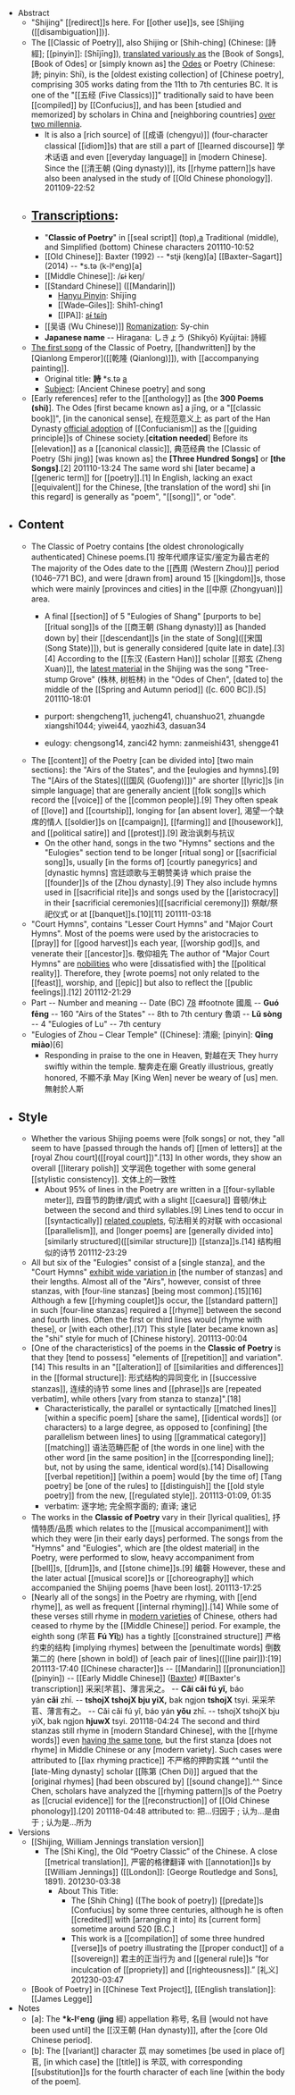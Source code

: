 - Abstract
    - "Shijing" [[redirect]]s here. For [[other use]]s, see [Shijing ([[disambiguation]])].
    - The [[Classic of Poetry]], also Shijing or [Shih-ching] (Chinese: [詩經]; [[pinyin]]: [Shījīng]), [translated variously as]([[translated]]) the [Book of Songs], [Book of Odes] or [simply known as] the [Odes]([[ode]]) or Poetry (Chinese: 詩; pinyin: Shī), is the [oldest existing collection] of [Chinese poetry], comprising 305 works dating from the 11th to 7th centuries BC. It is one of the "[[五经 (Five Classics)]]" traditionally said to have been [[compiled]] by [[Confucius]], and has been [studied and memorized] by scholars in China and [neighboring countries] [over two millennia]([[millennia]]). 
        - It is also a [rich source] of [[成语 (chengyu)]] (four-character classical [[idiom]]s) that are still a part of [[learned discourse]] 学术话语 and even [[everyday language]] in [modern Chinese]. Since the [[清王朝 (Qing dynasty)]], its [[rhyme pattern]]s have also been analysed in the study of [[Old Chinese phonology]].
201109-22:52
    - ## [Transcriptions]([[transcription]]): 
        - "__Classic of Poetry__" in [[seal script]] (top),[a](https://en.wikipedia.org/wiki/Classic_of_Poetry#cite_note-appellation-1) Traditional (middle), and Simplified (bottom) Chinese characters
201110-10:52 
        - [[Old Chinese]]: Baxter (1992) -- *stjɨ (keng)[a]
[[Baxter–Sagart]] (2014) -- *s.tə (k-lˤeng)[a]
        - [[Middle Chinese]]: /ɕɨ keŋ/
        - [[Standard Chinese]] ([[Mandarin]])
            - [Hanyu Pinyin]([[pinyin]]): Shījīng
            - [[Wade–Giles]]: Shih1-ching1
            - [[IPA]]: [ʂɨ́ tɕíŋ](https://en.wikipedia.org/wiki/Help:IPA/Mandarin)
        - [[吴语 (Wu Chinese)]] [Romanization]([[romanization]]): Sy-chin
        - **Japanese name** -- Hiragana: しきょう (Shikyō)
Kyūjitai: 詩經
    - [The first song](https://en.wikipedia.org/wiki/File:Shi_Jing.jpg) of the Classic of Poetry, [[handwritten]] by the [Qianlong Emperor]([[乾隆 (Qianlong)]]), with [[accompanying painting]].
        - Original title: __詩__ *s.tə [a](((BMgipNPx6)))
        - [Subject]([[subject]]): [Ancient Chinese poetry] and song
    - [Early references] refer to the [[anthology]] as [the __300 Poems (shi)__]. The Odes [first became known as] a jīng, or a "[[classic book]]", [in the canonical sense], 在规范意义上 as part of the Han Dynasty [official adoption]([[adoption]]) of [[Confucianism]] as the [[guiding principle]]s of Chinese society.[__citation needed__] Before its [[elevation]] as a [[canonical classic]], 典范经典 the [Classic of Poetry (Shi jing)] [was known as] the __[Three Hundred Songs]__ or __[the Songs]__.[2]
201110-13:24 
        The same word shi [later became] a [[generic term]] for [[poetry]].[1] In English, lacking an exact [[equivalent]] for the Chinese, [the translation of the word] shi [in this regard] is generally as "poem", "[[song]]", or "ode". 
- ## Content
    - The Classic of Poetry contains [the oldest chronologically authenticated] Chinese poems.[1] 按年代顺序证实/鉴定为最古老的 The majority of the Odes date to the [[西周 (Western Zhou)]] period (1046–771 BC), and were [drawn from] around 15 [[kingdom]]s, those which were mainly [provinces and cities] in the [[中原 (Zhongyuan)]] area. 
        - A final [[section]] of 5 "Eulogies of Shang" [purports to be] [[ritual song]]s of the [[商王朝 (Shang dynasty)]] as [handed down by] their [[descendant]]s [in the state of Song]([[宋国 (Song State)]]), but is generally considered [quite late in date].[3][4] According to the [[东汉 (Eastern Han)]] scholar [[郑玄 (Zheng Xuan)]], the [latest material]([[material]]) in the Shijing was the song "Tree-stump Grove" (株林, 树桩林) in the "Odes of Chen", [dated to] the middle of the [[Spring and Autumn period]] ([c. 600 BC]).[5]
201110-18:01 
        - purport: shengcheng11, jucheng41, chuanshuo21, zhuangde xiangshi1044; yiwei44, yaozhi43, dasuan34

        - eulogy: chengsong14, zanci42
hymn: zanmeishi431, shengge41
    - The [[content]] of the Poetry [can be divided into] [two main sections]: the "Airs of the States", and the [eulogies and hymns].[9] The "[Airs of the States]([[国风 (Guofeng)]])" are shorter [[lyric]]s [in simple language] that are generally ancient [[folk song]]s which record the [[voice]] of the [[common people]].[9] They often speak of [[love]] and [[courtship]], longing for [an absent lover], 渴望一个缺席的情人 [[soldier]]s on [[campaign]], [[farming]] and [[housework]], and [[political satire]] and [[protest]].[9] 政治讽刺与抗议 
        - On the other hand, songs in the two "Hymns" sections and the "Eulogies" section tend to be longer [ritual song] or [[sacrificial song]]s, usually [in the forms of] [courtly panegyrics] and [dynastic hymns] 宫廷颂歌与王朝赞美诗 which praise the [[founder]]s of the [Zhou dynasty].[9] They also include hymns used in [[sacrificial rite]]s and songs used by the [[aristocracy]] in their [sacrificial ceremonies]([[sacrificial ceremony]]) 祭献/祭祀仪式 or at [[banquet]]s.[10][11]
201111-03:18 
    - "Court Hymns", contains "Lesser Court Hymns" and "Major Court Hymns". Most of the poems were used by the aristocracies to [[pray]] for [[good harvest]]s each year, [[worship god]]s, and venerate their [[ancestor]]s. 敬仰祖先 The author of "Major Court Hymns" are [nobilities]([[nobility]]) who were [dissatisfied with] the [[political reality]]. Therefore, they [wrote poems] not only related to the [[feast]], worship, and [[epic]] but also to reflect the [[public feelings]].[12] 
201112-21:29
    - Part -- Number and meaning -- Date (BC) [7](https://en.wikipedia.org/wiki/Classic_of_Poetry#cite_note-FOOTNOTEDobson1964323-8)[8](https://en.wikipedia.org/wiki/Classic_of_Poetry#cite_note-FOOTNOTEBaxter1992355%E2%80%93356-9) #footnote 
國風 -- __Guó fēng__ -- 160 "Airs of the States" -- 8th to 7th century
魯頌 -- __Lǔ sòng__ -- 4 "Eulogies of Lu" -- 7th century
    - "Eulogies of Zhou – Clear Temple" ([Chinese]: 清廟; [pinyin]: __Qīng miào__)[6]
        - Responding in praise to the one in Heaven,             對越在天
They hurry swiftly within the temple.                         駿奔走在廟
Greatly illustrious, greatly honored,                          不顯不承
May [King Wen] never be weary of [us] men.           無射於人斯
- ## Style
    - Whether the various Shijing poems were [folk songs] or not, they "all seem to have [passed through the hands of] [[men of letters]] at the [royal Zhou court]([[royal court]])".[13] In other words, they show an overall [[literary polish]] 文学润色 together with some general [[stylistic consistency]]. 文体上的一致性 
        - About 95% of lines in the Poetry are written in a [[four-syllable meter]], 四音节的韵律/调式 with a slight [[caesura]] 音顿/休止 between the second and third syllables.[9] Lines tend to occur in [[syntactically]] [related couplets]([[couplet]]), 句法相关的对联 with occasional [[parallelism]], and [longer poems] are [generally divided into] [similarly structured]([[similar structure]]) [[stanza]]s.[14] 结构相似的诗节
201112-23:29
    - All but six of the "Eulogies" consist of a [single stanza], and the "Court Hymns" [exhibit wide variation in]([[variation]]) [the number of stanzas] and their lengths. Almost all of the "Airs", however, consist of three stanzas, with [four-line stanzas] [being most common].[15][16] Although a few [[rhyming couplet]]s occur, the [[standard pattern]] in such [four-line stanzas] required a [[rhyme]] between the second and fourth lines. Often the first or third lines would [rhyme with these], or [with each other].[17] This style [later became known as] the "shi" style for much of [Chinese history].
201113-00:04
    - [One of the characteristics] of the poems in the __Classic of Poetry__ is that they [tend to possess] "elements of [[repetition]] and variation".[14] This results in an "[[alteration]] of [[similarities and differences]] in the [[formal structure]]: 形式结构的异同变化 in [[successive stanzas]], 连续的诗节 some lines and [[phrase]]s are [repeated verbatim], while others [vary from stanza to stanza]".[18] 
        - Characteristically, the parallel or syntactically [[matched lines]] [within a specific poem] [share the same], [[identical words]] (or characters) to a large degree, as opposed to [confining] [the parallelism between lines] to using [[grammatical category]] [[matching]] 语法范畴匹配 of [the words in one line] with the other word [in the same position] in the [[corresponding line]]; but, not by using the same, identical word(s).[14] Disallowing [[verbal repetition]] [within a poem] would [by the time of] [Tang poetry] be [one of the rules] to [[distinguish]] the [[old style poetry]] from the new, [[regulated style]].
201113-01:09, 01:35
        - verbatim: 逐字地; 完全照字面的; 直译; 速记
    - The works in the __Classic of Poetry__ vary in their [lyrical qualities], 抒情特质/品质 which relates to the [[musical accompaniment]] with which they were [in their early days] performed. The songs from the "Hymns" and "Eulogies", which are [the oldest material] in the Poetry, were performed to slow, heavy accompaniment from [[bell]]s, [[drum]]s, and [[stone chime]]s.[9] 编磬 However, these and the later actual [[musical score]]s or [[choreography]] which accompanied the Shijing poems [have been lost].
201113-17:25
    - [Nearly all of the songs] in the Poetry are rhyming, with [[end rhyme]], as well as frequent [[internal rhyming]].[14] While some of these verses still rhyme in [modern varieties]([[variety]]) of Chinese, others had ceased to rhyme by the [[Middle Chinese]] period. For example, the eighth song (芣苢 __Fú Yǐ__[b](((713BBbrpT)))) has a tightly [[constrained structure]] 严格约束的结构 [implying rhymes] between the [penultimate words] 倒数第二的 (here [shown in bold]) of [each pair of lines]([[line pair]]):[19]
201113-17:40
        [[Chinese character]]s -- [[Mandarin]] [[pronunciation]] ([pinyin]) -- [[Early Middle Chinese]] ([Baxter](https://en.wikipedia.org/wiki/Baxter%27s_transcription_for_Middle_Chinese)) #[[Baxter's transcription]]
采采[芣苢]、薄言采之。 -- __Cǎi cǎi fú yǐ,__ báo yán **cǎi** zhī. -- __tshojX tshojX bju yiX,__ bak ngjon **tshojX** tsyi.
采采芣苢、薄言有之。 -- Cǎi cǎi fú yǐ, báo yán **yǒu** zhī. -- tshojX tshojX bju yiX, bak ngjon **hjuwX** tsyi.
201118-04:24
        The second and third stanzas still rhyme in [modern Standard Chinese], with the [[rhyme words]] even [having the same tone]([[tone]]), but the first stanza [does not rhyme] in Middle Chinese or any [modern variety]. Such cases were attributed to [[lax rhyming practice]] 不严格的押韵实践 ^^until the [late-Ming dynasty] scholar [[陈第 (Chen Di)]] argued that the [original rhymes] [had been obscured by] [[sound change]].^^ Since Chen, scholars have analyzed the [[rhyming pattern]]s of the Poetry as [[crucial evidence]] for the [[reconstruction]] of [[Old Chinese phonology]].[20]
201118-04:48
            attributed to: 把…归因于 ; 认为…是由于 ; 认为是…所为
- Versions
    - [[Shijing, William Jennings translation version]]
        - The [Shi King], the Old “Poetry Classic” of the Chinese. A close [[metrical translation]], 严密的格律翻译 with [[annotation]]s by [[William Jennings]] ([[London]]: [George Routledge and Sons], 1891).
201230-03:38
            - About This Title:
                - The [Shih Ching] ([The book of poetry]) [[predate]]s [Confucius] by some three centuries, although he is often [[credited]] with [arranging it into] its [current form] sometime around 520 [B.C.] 
                - This work is a [[compilation]] of some three hundred [[verse]]s of poetry illustrating the [[proper conduct]] of a [[sovereign]] 君主的正当行为 and [[general rule]]s “for inculcation of [[propriety]] and [[righteousness]].” [礼义]
201230-03:47
    - [Book of Poetry] in [[Chinese Text Project]], [[English translation]]: [[James Legge]]
- Notes
    - [a]: The __*k-lˤeng__ (__jing__ 經) appellation 称号, 名目 [would not have been used until] the [[汉王朝 (Han dynasty)]], after the [core Old Chinese period].
    - [b]: The [[variant]] character 苡 may sometimes [be used in place of] 苢, [in which case] the [[title]] is 芣苡, with corresponding [[substitution]]s for the fourth character of each line [within the body of the poem].
